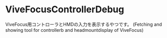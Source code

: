 # ViveFocusControllerDebug
ViveFocus用コントローラとHMDの入力を表示するやつです。
(Fetching and showing tool for controllerb and headmountdisplay of  ViveFocus)
